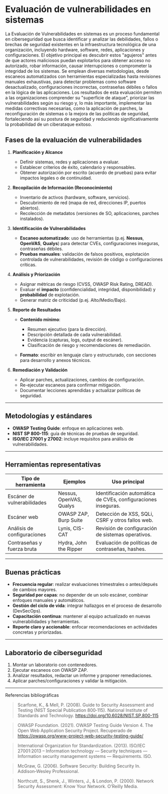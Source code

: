 # Evaluación de vulnerabilidades en sistemas

La Evaluación de Vulnerabilidades en sistemas es un proceso fundamental en ciberseguridad que busca identificar y analizar las debilidades, fallos o brechas de seguridad existentes en la infraestructura tecnológica de una organización, incluyendo hardware, software, redes, aplicaciones y configuraciones. El objetivo principal es descubrir estos "agujeros" antes de que actores maliciosos puedan explotarlos para obtener acceso no autorizado, robar información, causar interrupciones o comprometer la integridad de los sistemas. Se emplean diversas metodologías, desde escaneos automatizados con herramientas especializadas hasta revisiones manuales exhaustivas, para detectar problemas como software desactualizado, configuraciones incorrectas, contraseñas débiles o fallos en la lógica de las aplicaciones. Los resultados de esta evaluación permiten a las organizaciones comprender su "superficie de ataque", priorizar las vulnerabilidades según su riesgo y, lo más importante, implementar las medidas correctivas necesarias, como la aplicación de parches, la reconfiguración de sistemas o la mejora de las políticas de seguridad, fortaleciendo así su postura de seguridad y reduciendo significativamente la probabilidad de un ciberataque exitoso.

## Fases de la evaluación de vulnerabilidades

1. **Planificación y Alcance**

   * Definir sistemas, redes y aplicaciones a evaluar.
   * Establecer criterios de éxito, calendario y responsables.
   * Obtener autorización por escrito (acuerdo de pruebas) para evitar impactos legales o de continuidad.

2. **Recopilación de Información (Reconocimiento)**

   * Inventario de activos (hardware, software, servicios).
   * Descubrimiento de red (mapa de red, direcciones IP, puertos abiertos).
   * Recolección de metadatos (versiones de SO, aplicaciones, parches instalados).

3. **Identificación de Vulnerabilidades**

   * **Escaneo automatizado**: uso de herramientas (p.ej. **Nessus**, **OpenVAS**, **Qualys**) para detectar CVEs, configuraciones inseguras, contraseñas débiles.
   * **Pruebas manuales**: validación de falsos positivos, explotación controlada de vulnerabilidades, revisión de código o configuraciones críticas.

4. **Análisis y Priorización**

   * Asignar métricas de riesgo (CVSS, OWASP Risk Rating, DREAD).
   * Evaluar el **impacto** (confidencialidad, integridad, disponibilidad) y **probabilidad** de explotación.
   * Generar matriz de criticidad (p.ej. Alto/Medio/Bajo).

5. **Reporte de Resultados**

   * **Contenido mínimo**:

     * Resumen ejecutivo (para la dirección).
     * Descripción detallada de cada vulnerabilidad.
     * Evidencia (capturas, logs, output de escáner).
     * Clasificación de riesgo y recomendaciones de remediación.
   * **Formato**: escribir en lenguaje claro y estructurado, con secciones para desarrollo y anexos técnicos.

6. **Remediación y Validación**

   * Aplicar parches, actualizaciones, cambios de configuración.
   * Re-ejecutar escaneos para confirmar mitigación.
   * Documentar lecciones aprendidas y actualizar políticas de seguridad.

---

## Metodologías y estándares

* **OWASP Testing Guide**: enfoque en aplicaciones web.
* **NIST SP 800-115**: guía de técnicas de pruebas de seguridad.
* **ISO/IEC 27001 y 27002**: incluye requisitos para análisis de vulnerabilidades.

---

## Herramientas representativas

| Tipo de herramienta         | Ejemplos                | Uso principal                                                 |
| --------------------------- | ----------------------- | ------------------------------------------------------------- |
| Escáner de vulnerabilidades | Nessus, OpenVAS, Qualys | Identificación automática de CVEs, configuraciones inseguras. |
| Escáner web                 | OWASP ZAP, Burp Suite   | Detección de XSS, SQLi, CSRF y otros fallos web.              |
| Análisis de configuraciones | Lynis, CIS-CAT          | Revisión de configuración de sistemas operativos.             |
| Contraseñas y fuerza bruta  | Hydra, John the Ripper  | Evaluación de políticas de contraseñas, hashes.               |

---

## Buenas prácticas

* **Frecuencia regular**: realizar evaluaciones trimestrales o antes/depués de cambios mayores.
* **Seguridad por capas**: no depender de un solo escáner, combinar enfoques manuales y automáticos.
* **Gestión del ciclo de vida**: integrar hallazgos en el proceso de desarrollo (DevSecOps).
* **Capacitación continua**: mantener al equipo actualizado en nuevas vulnerabilidades y herramientas.
* **Reporte claro y accionable**: enfocar recomendaciones en actividades concretas y priorizadas.

---

## Laboratorio de ciberseguridad

  1. Montar un laboratorio con contenedores.
  2. Ejecutar escaneos con OWASP ZAP.
  3. Analizar resultados, redactar un informe y proponer remediaciones.
  4. Aplicar parches/configuraciones y validar la mitigación.

_______________________
Referencias bibliográficas

> Scarfone, K., & Mell, P. (2008). Guide to Security Assessment and Testing (NIST Special Publication 800‑115). National Institute of Standards and Technology. https://doi.org/10.6028/NIST.SP.800-115

> OWASP Foundation. (2021). OWASP Testing Guide Version 4. The Open Web Application Security Project. Recuperado de https://owasp.org/www-project-web-security-testing-guide/

> International Organization for Standardization. (2013). ISO/IEC 27001:2013 – Information technology — Security techniques — Information security management systems — Requirements. ISO.

> McGraw, G. (2006). Software Security: Building Security In. Addison‑Wesley Professional.

> Northcutt, S., Shenk, J., Winters, J., & London, P. (2000). Network Security Assessment: Know Your Network. O’Reilly Media.
